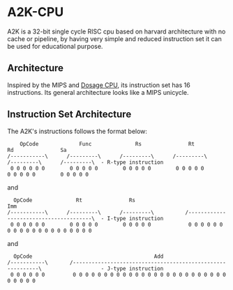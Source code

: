 # A2K-CPU
A2K is a 32-bit single cycle RISC cpu based on harvard architecture with no cache or pipeline,
by having very simple and reduced instruction set it can be used for educational purpose.


## Architecture
Inspired by the MIPS and [Dosage CPU](https://github.com/arshiahemmat/Dosage-Cpu), its instruction set has 16 instructions. Its general architecture looks like a MIPS unicycle.


## Instruction Set Architecture
The A2K's instructions follows the format below:

	    OpCode             Func              Rs               Rt               Rd               Sa
	/-----------\      /---------\      /---------\      /---------\      /---------\      /---------\  - R-type instruction
 	 0 0 0 0 0 0        0 0 0 0 0        0 0 0 0 0        0 0 0 0 0        0 0 0 0 0        0 0 0 0 0
   
   and
   
      OpCode              Rt               Rs                                Imm
	/-----------\      /---------\      /---------\          /---------------------------------------\  - I-type instruction
 	 0 0 0 0 0 0        0 0 0 0 0        0 0 0 0 0            0 0 0 0 0 0 0 0 0 0 0 0 0 0 0 0 0 0 0 0
   
   and
   
      OpCode                                       Add
	/-----------\       /-----------------------------------------------------------\                   - J-type instruction
 	 0 0 0 0 0 0         0 0 0 0 0 0 0 0 0 0 0 0 0 0 0 0 0 0 0 0 0 0 0 0 0 0 0 0 0 0
    
   
   
